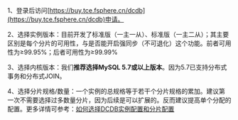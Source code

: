 1、登录后访问[https://buy.tce.fsphere.cn/dcdb](https://buy.tce.fsphere.cn/dcdb)申请。

2、选择实例版本：目前开发了标准版（一主一从）、标准版（一主二从）；其主要区别是每个分片的可用性，与是否能开启强同步（不可退化）这个功能。前者可用性为≥99.95%；后者可用性为≥99.99%

3、选择内核版本：我们**推荐选择MySQL 5.7或以上版本**。因为5.7已支持分布式事务和分布式JOIN。

4、选择分片规格/数量：一个实例的总规格等于若干个分片规格的累加。建议第一次不需要选择过多数量分片，因为后续是可以扩展的。反而建议提高单个分配的配置。更多详情可参考：[如何选择DCDB实例配置和分片配置](http://tce.fsphere.cn/document/product/557/9347)